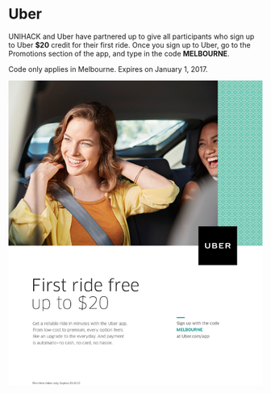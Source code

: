 # Uber

UNIHACK and Uber have partnered up to give all participants who sign up to Uber **$20** credit for their first ride. Once you sign up to Uber, go to the Promotions section of the app, and type in the code **MELBOURNE**.

Code only applies in Melbourne. Expires on January 1, 2017.

![Uber Melbourne](img/MELBOURNE_flyer_photo.jpg "Uber Melbourne")
